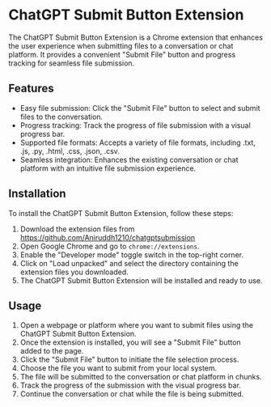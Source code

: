 
# ChatGPT Submit Button Extension

The ChatGPT Submit Button Extension is a Chrome extension that enhances the user experience when submitting files to a conversation or chat platform. It provides a convenient "Submit File" button and progress tracking for seamless file submission.

## Features

- Easy file submission: Click the "Submit File" button to select and submit files to the conversation.
- Progress tracking: Track the progress of file submission with a visual progress bar.
- Supported file formats: Accepts a variety of file formats, including .txt, .js, .py, .html, .css, .json, .csv.
- Seamless integration: Enhances the existing conversation or chat platform with an intuitive file submission experience.

## Installation

To install the ChatGPT Submit Button Extension, follow these steps:

1. Download the extension files from  https://github.com/Aniruddh1210/chatgptsubmission
2. Open Google Chrome and go to `chrome://extensions`.
3. Enable the "Developer mode" toggle switch in the top-right corner.
4. Click on "Load unpacked" and select the directory containing the extension files you downloaded.
5. The ChatGPT Submit Button Extension will be installed and ready to use.

## Usage

1. Open a webpage or platform where you want to submit files using the ChatGPT Submit Button Extension.
2. Once the extension is installed, you will see a "Submit File" button added to the page.
3. Click the "Submit File" button to initiate the file selection process.
4. Choose the file you want to submit from your local system.
5. The file will be submitted to the conversation or chat platform in chunks.
6. Track the progress of the submission with the visual progress bar.
7. Continue the conversation or chat while the file is being submitted.

